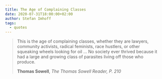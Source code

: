 ```yaml
---
title: The Age of Complaining Classes
date: 2020-07-31T18:00:00+02:00
author: Stefan Imhoff
tags:
  - quotes
---
```


> This is the age of complaining classes, whether they are lawyers, community activists, radical feminists, race hustlers, or other squeaking wheels looking for oil … No society ever thrived because it had a large and growing class of parasites living off those who produce.
>
> **Thomas Sowell**, _The Thomas Sowell Reader, P. 210_
